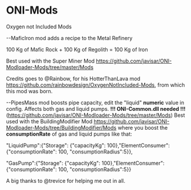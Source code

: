 # ONI-Mods
Oxygen not Included Mods

--MaficIron mod adds a recipe to the Metal Refinery

100 Kg of Mafic Rock + 100 Kg of Regolith = 100 Kg of Iron

Best used with the Super Miner Mod https://github.com/javisar/ONI-Modloader-Mods/tree/master/Mods

Credits goes to @Rainbow, for his HotterThanLava mod https://github.com/rainbowdesign/OxygenNotIncluded-Mods, from which this mod was born.

--PipesMass mod boosts pipe capacity, edit the "liquid" **numeric** value in config. Affects both gas and liquid pumps.
**!!! ONI-Common.dll needed !!!** (https://github.com/javisar/ONI-Modloader-Mods/tree/master/Mods)
Best used with the BuildingModifier Mod https://github.com/javisar/ONI-Modloader-Mods/tree/BuildingModifier/Mods  where you boost the **consumptionRate** of gas and liquid pumps like that:


"LiquidPump":{"Storage": {"capacityKg": 100},"ElementConsumer": {"consumptionRate": 100, "consumptionRadius":5}},
  
 "GasPump":{"Storage": {"capacityKg": 100},"ElementConsumer": {"consumptionRate": 100, "consumptionRadius":5}}
  
  
  

A big thanks to @trevice for helping me out in all.
